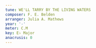 ```yaml
---
tune: WE'LL TARRY BY THE LIVING WATERS
composer: F. E. Belden
arranger: Julia A. Mathews
year: '-'
meter: C.M
key: E♭ Major
anacrusis: 0
---
```

